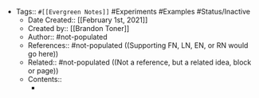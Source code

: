 - Tags:: `#[[Evergreen Notes]]` #Experiments #Examples #Status/Inactive
    - Date Created:: [[February 1st, 2021]]
    - Created by:: [[Brandon Toner]]
    - Author:: #not-populated
    - References:: #not-populated ((Supporting FN, LN, EN, or RN would go here))
    - Related:: #not-populated ((Not a reference, but a related idea, block or page))
    - Contents:: 
        - <Note content goes here>
